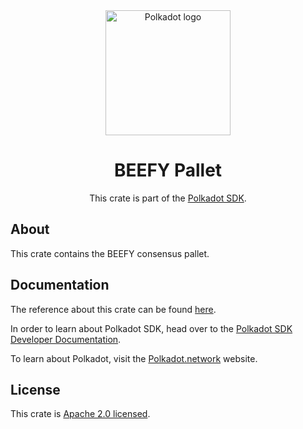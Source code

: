 <div align="center">

<img src="https://raw.githubusercontent.com/paritytech/polkadot-sdk/rzadp/readmes/docs/images/Polkadot_Logo_Horizontal_Pink_BlackOnWhite.png" alt="Polkadot logo" width="200">

# BEEFY Pallet

This crate is part of the [Polkadot SDK](https://github.com/paritytech/polkadot-sdk/).

</div>

## About

This crate contains the BEEFY consensus pallet.

## Documentation

The reference about this crate can be found [here](https://paritytech.github.io/polkadot-sdk/master/pallet_beefy).

In order to learn about Polkadot SDK, head over to the [Polkadot SDK Developer Documentation](https://paritytech.github.io/polkadot-sdk/master/polkadot_sdk_docs/index.html).

To learn about Polkadot, visit the [Polkadot.network](https://polkadot.network/) website.

## License

This crate is [Apache 2.0 licensed](https://spdx.org/licenses/Apache-2.0.html).
